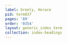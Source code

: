```yaml
---
label: Greely, Horace
pid: term837
pages: '89'
order: '0354'
layout: generic_index_term
collection: index-headings
---
```

